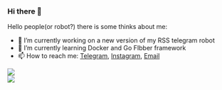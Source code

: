 ### Hi there 👋

Hello people(or robot?) there is some thinks about me:

- 🔭 I’m currently working on a new version of my RSS telegram robot
- 🌱 I’m currently learning Docker and Go FIbber framework
- 📫 How to reach me: [Telegram](https://t.me/dheisomgomes), [Instagram](https://instagram.com/dheisomgomes), [Email](mailto://dheisomgomes0@gmail.com) 


<div style="display:inline" align="center">
  <img src="https://github-readme-stats.vercel.app/api?username=dheisom&show_icons=true&?count_private=true&theme=dracula&include_all_commits=true" />
  <br/>
  <img src="https://github-readme-stats.vercel.app/api/top-langs/?username=dheisom&show_icon=true&theme=dracula" />
</div>
